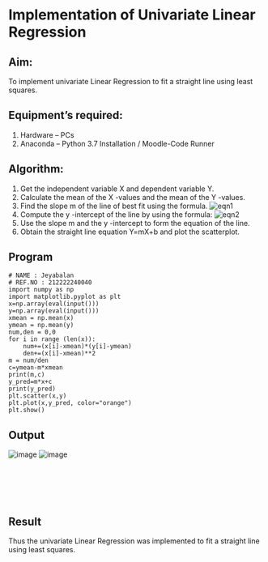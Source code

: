 # Implementation of Univariate Linear Regression
## Aim:
To implement univariate Linear Regression to fit a straight line using least squares.
## Equipment’s required:
1.	Hardware – PCs
2.	Anaconda – Python 3.7 Installation / Moodle-Code Runner
## Algorithm:
1.	Get the independent variable X and dependent variable Y.
2.	Calculate the mean of the X -values and the mean of the Y -values.
3.	Find the slope m of the line of best fit using the formula.
 ![eqn1](./eq1.jpg)
4.	Compute the y -intercept of the line by using the formula:
![eqn2](./eq2.jpg)  
5.	Use the slope m and the y -intercept to form the equation of the line.
6.	Obtain the straight line equation Y=mX+b and plot the scatterplot.
## Program
```
# NAME : Jeyabalan
# REF.NO : 212222240040
import numpy as np
import matplotlib.pyplot as plt
x=np.array(eval(input()))
y=np.array(eval(input()))
xmean = np.mean(x)
ymean = np.mean(y)
num,den = 0,0
for i in range (len(x)):
    num+=(x[i]-xmean)*(y[i]-ymean)
    den+=(x[i]-xmean)**2
m = num/den
c=ymean-m*xmean
print(m,c)
y_pred=m*x+c
print(y_pred)
plt.scatter(x,y)
plt.plot(x,y_pred, color="orange")
plt.show()
```
## Output
![image](https://github.com/jeyaqbalan7/Univariate-Linear-Regression/assets/119393851/c4ff5938-4281-46e3-a44b-591632ca0ccf)
![image](https://github.com/jeyaqbalan7/Univariate-Linear-Regression/assets/119393851/7188c411-0d7f-4b12-a36e-9fb38b50f2ea)

</br>
</br>
</br>
</br>

## Result
Thus the univariate Linear Regression was implemented to fit a straight line using least squares.
